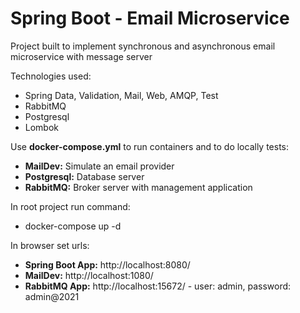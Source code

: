 # Spring Boot - Email Microservice
Project built to implement synchronous and asynchronous email microservice with message server

Technologies used:

- Spring Data, Validation, Mail, Web, AMQP, Test
- RabbitMQ
- Postgresql
- Lombok

Use **docker-compose.yml** to run containers and to do locally tests:

- **MailDev:** Simulate an email provider
- **Postgresql:** Database server
- **RabbitMQ:** Broker server with management application

In root project run command:

- docker-compose up -d

In browser set urls:

- **Spring Boot App:** http://localhost:8080/
- **MailDev:** http://localhost:1080/
- **RabbitMQ App:** http://localhost:15672/ - user: admin, password: admin@2021
